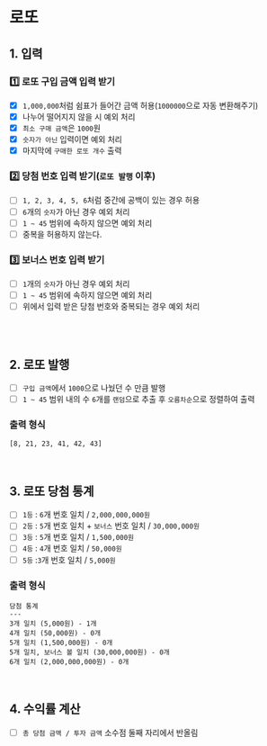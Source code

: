 # 로또
## 1. 입력
### 1️⃣ 로또 구입 금액 입력 받기
- [X] `1,000,000`처럼 쉼표가 들어간 금액 허용(`1000000`으로 자동 변환해주기)
- [X] 나누어 떨어지지 않을 시 예외 처리
- [X] `최소 구매 금액`은 `1000`원
- [X] `숫자가 아닌` 입력이면 예외 처리
- [X] 마지막에 `구매한 로또 개수` 출력

### 2️⃣ 당첨 번호 입력 받기(`로또 발행` 이후)
- [ ] `1, 2, 3, 4, 5, 6`처럼 중간에 공백이 있는 경우 허용
- [ ] `6`개의 `숫자`가 아닌 경우 예외 처리
- [ ] `1 ~ 45` 범위에 속하지 않으면 예외 처리
- [ ] 중복을 허용하지 않는다.

### 3️⃣ 보너스 번호 입력 받기
- [ ] `1`개의 `숫자`가 아닌 경우 예외 처리
- [ ] `1 ~ 45` 범위에 속하지 않으면 예외 처리
- [ ] 위에서 입력 받은 당첨 번호와 중복되는 경우 예외 처리

<br>
<br>

## 2. 로또 발행
- [ ] `구입 금액`에서 `1000`으로 나눴던 수 만큼 발행
- [ ] `1 ~ 45` 범위 내의 수 `6`개를 `랜덤`으로 추출 후 `오름차순`으로 정렬하여 출력
### 출력 형식
```
[8, 21, 23, 41, 42, 43] 
```
<br>

## 3. 로또 당첨 통계
- [ ] `1등` : `6`개 번호 일치 / `2,000,000,000원`
- [ ] `2등` : `5`개 번호 일치 + `보너스` 번호 일치 / `30,000,000원`
- [ ] `3등` : `5`개 번호 일치 / `1,500,000원`
- [ ] `4등` : `4`개 번호 일치 / `50,000원`
- [ ] `5등` :`3`개 번호 일치 / `5,000원`

### 출력 형식
```
당첨 통계
---
3개 일치 (5,000원) - 1개
4개 일치 (50,000원) - 0개
5개 일치 (1,500,000원) - 0개
5개 일치, 보너스 볼 일치 (30,000,000원) - 0개
6개 일치 (2,000,000,000원) - 0개
```
<br>

## 4. 수익률 계산
- [ ] `총 당첨 금액 / 투자 금액` 소수점 둘째 자리에서 반올림

